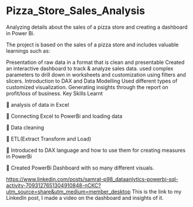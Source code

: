 # Pizza_Store_Sales_Analysis
Analyzing details about the sales of a pizza store and creating a dashboard in Power Bi.

The project is based on the sales of a pizza store and includes valuable learnings such as:

Presentation of raw data in a format that is clean and presentable Created an interactive dashboard to track & analyze sales data. used complex parameters to drill down in worksheets and customization using filters and slicers. Introduction to DAX and Data Modelling Used different types of customized visualization. Generating insights through the report on profit/loss of business. Key Skills Learnt

🔑 analysis of data in Excel

🔑 Connecting Excel to PowerBi and loading data

🔑 Data cleaning

🔑 ETL(Extract Transform and Load)

🔑 Introduced to DAX language and how to use them for creating measures in PowerBi

🔑 Created PowerBi Dashboard with so many different visuals.

https://www.linkedin.com/posts/samrat-p98_dataanlytics-powerbi-sql-activity-7093127651304910848-nCKC?utm_source=share&utm_medium=member_desktop
This is the link to my LinkedIn post, I made a video on the dashboard and insights of it.
